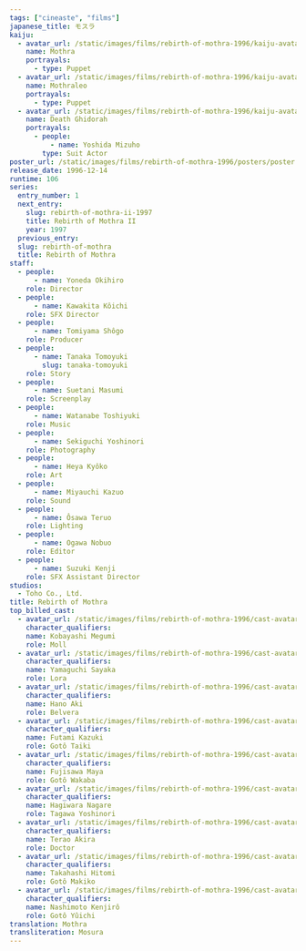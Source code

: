 ```yaml
---
tags: ["cineaste", "films"]
japanese_title: モスラ
kaiju:
  - avatar_url: /static/images/films/rebirth-of-mothra-1996/kaiju-avatars/01286.webp
    name: Mothra
    portrayals:
      - type: Puppet
  - avatar_url: /static/images/films/rebirth-of-mothra-1996/kaiju-avatars/02636.webp
    name: Mothraleo
    portrayals:
      - type: Puppet
  - avatar_url: /static/images/films/rebirth-of-mothra-1996/kaiju-avatars/mizuho-yoshida-0.webp
    name: Death Ghidorah
    portrayals:
      - people:
          - name: Yoshida Mizuho
        type: Suit Actor
poster_url: /static/images/films/rebirth-of-mothra-1996/posters/poster.webp
release_date: 1996-12-14
runtime: 106
series:
  entry_number: 1
  next_entry:
    slug: rebirth-of-mothra-ii-1997
    title: Rebirth of Mothra II
    year: 1997
  previous_entry:
  slug: rebirth-of-mothra
  title: Rebirth of Mothra
staff:
  - people:
      - name: Yoneda Okihiro
    role: Director
  - people:
      - name: Kawakita Kôichi
    role: SFX Director
  - people:
      - name: Tomiyama Shôgo
    role: Producer
  - people:
      - name: Tanaka Tomoyuki
        slug: tanaka-tomoyuki
    role: Story
  - people:
      - name: Suetani Masumi
    role: Screenplay
  - people:
      - name: Watanabe Toshiyuki
    role: Music
  - people:
      - name: Sekiguchi Yoshinori
    role: Photography
  - people:
      - name: Heya Kyôko
    role: Art
  - people:
      - name: Miyauchi Kazuo
    role: Sound
  - people:
      - name: Ôsawa Teruo
    role: Lighting
  - people:
      - name: Ogawa Nobuo
    role: Editor
  - people:
      - name: Suzuki Kenji
    role: SFX Assistant Director
studios:
  - Toho Co., Ltd.
title: Rebirth of Mothra
top_billed_cast:
  - avatar_url: /static/images/films/rebirth-of-mothra-1996/cast-avatars/megumi-kobayashi-0.webp
    character_qualifiers:
    name: Kobayashi Megumi
    role: Moll
  - avatar_url: /static/images/films/rebirth-of-mothra-1996/cast-avatars/sayaka-yamaguchi-0.webp
    character_qualifiers:
    name: Yamaguchi Sayaka
    role: Lora
  - avatar_url: /static/images/films/rebirth-of-mothra-1996/cast-avatars/aki-hano-0.webp
    character_qualifiers:
    name: Hano Aki
    role: Belvera
  - avatar_url: /static/images/films/rebirth-of-mothra-1996/cast-avatars/kazuki-futami-0.webp
    character_qualifiers:
    name: Futami Kazuki
    role: Gotô Taiki
  - avatar_url: /static/images/films/rebirth-of-mothra-1996/cast-avatars/maya-fujisawa-0.webp
    character_qualifiers:
    name: Fujisawa Maya
    role: Gotô Wakaba
  - avatar_url: /static/images/films/rebirth-of-mothra-1996/cast-avatars/nagare-hagiwara-0.webp
    character_qualifiers:
    name: Hagiwara Nagare
    role: Tagawa Yoshinori
  - avatar_url: /static/images/films/rebirth-of-mothra-1996/cast-avatars/akira-terao-0.webp
    character_qualifiers:
    name: Terao Akira
    role: Doctor
  - avatar_url: /static/images/films/rebirth-of-mothra-1996/cast-avatars/hitomi-takahashi-0.webp
    character_qualifiers:
    name: Takahashi Hitomi
    role: Gotô Makiko
  - avatar_url: /static/images/films/rebirth-of-mothra-1996/cast-avatars/kenjiro-nashimoto-0.webp
    character_qualifiers:
    name: Nashimoto Kenjirô
    role: Gotô Yûichi
translation: Mothra
transliteration: Mosura
---
```

